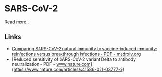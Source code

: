 # SARS-CoV-2
Read more..

## Links

- [Comparing SARS-CoV-2 natural immunity to vaccine-induced immunity: reinfections versus breakthrough infections - PDF - medrxiv.org](https://www.medrxiv.org/content/10.1101/2021.08.24.21262415v1.full.pdf)
- [Reduced sensitivity of SARS-CoV-2 variant Delta to antibody neutralization - PDF - www.nature.com](https://www.nature.com/articles/s41586-021-03777-9)
